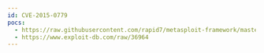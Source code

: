 ```yaml
---
id: CVE-2015-0779
pocs:
  - https://raw.githubusercontent.com/rapid7/metasploit-framework/master/modules/exploits/multi/http/zenworks_configuration_management_upload.rb
  - https://www.exploit-db.com/raw/36964
---
```


